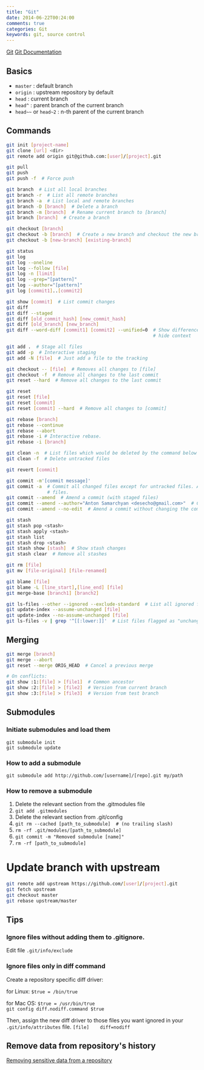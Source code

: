 ```yaml
---
title: "Git"
date: 2014-06-22T00:24:00
comments: true
categories: Git
keywords: git, source control
---
```


[Git](http://git-scm.com/)
[Git Documentation](https://git-scm.com/doc)

## Basics

* `master` : default branch
* `origin` : upstream repository by default
* `head` : current branch
* `head^` : parent branch of the current branch
* `head~~` or `head~2` : n-th parent of the current branch

## Commands
```bash
git init [project-name]
git clone [url] <dir>
git remot­e add origi­n git@g­ithub.com:[user]/[project].git

git pull
git push
git push -f  # Force push

git branch  # List all local branches
git branch -r  # List all remote branches
git branch -a  # List local and remote branches
git branch -D [branch]  # Delete a branch
git branch -m [branch]  # Rename current branch to [branch]
git branch [branch]  # Create a branch

git checkout [branch]
git checkout -b [branch]  # Create a new branch and checkout the new branch.
git checkout -b [new-branch] [existing-branch]

git status
git log
git log --oneline
git log --follow [file]
git log -n [limit]
git log --grep="[pattern]"
git log --author="[pattern]"
git log [commit1]..[commit2]

git show [commit]  # List commit changes
git diff
git diff --staged
git diff [old_commit_hash] [new_commit_hash]
git diff [old_branch] [new_branch]
git diff --word-diff [commit1] [commit2] --unified=0  # Show difference in words and
													  # hide context

git add .  # Stage all files
git add -p  # Interactive staging
git add -N [file]  # Just add a file to the tracking

git checkout -- [file]  # Removes all changes to [file]
git checkout -f  # Remove all changes to the last commit
git reset --hard  # Remove all changes to the last commit

git reset
git reset [file]
git reset [commit]
git reset [commit] --hard  # Remove all changes to [commit]

git rebase [branch]
git rebase --continue
git rebase --abort
git rebase -i # Interactive rebase.
git rebase -i [branch]

git clean -n  # List files which would be deleted by the command below
git clean -f  # Delete untracked files

git revert [commit]

git commit -m'[commit message]'
git commit -a  # Commit all changed files except for untracked files. Also, delete deleted
			   # files.
git commit --amend  # Amend a commit (with staged files)
git commit --amend --author="Anton Samarchyan <desecho@gmail.com>"  # Change the author of previous commit
git commit --amend --no-edit  # Amend a commit without changing the commit message

git stash
git stash pop <stash>
git stash apply <stash>
git stash list
git stash drop <stash>
git stash show [stash]  # Show stash changes
git stash clear  # Remove all stashes

git rm [file]
git mv [file-original] [file-renamed]

git blame [file]
git blame -L [line_start],[line_end] [file]
git merge-base [branch1] [branch2]

git ls-files --other --ignored --exclude-standard  # List all ignored files
git update-index --assume-unchanged [file]
git update-index --no-assume-unchanged [file]
git ls-files -v | grep '^[[:lower:]]'  # List files flagged as "unchanged"
```

## Merging
```bash
git merge [branch]
git merge --abort
git reset --merge ORIG_HEAD  # Cancel a previous merge

# On conflicts:
git show :1:[file] > [file1]  # Common ancestor
git show :2:[file] > [file2]  # Version from current branch
git show :3:[file] > [file3]  # Version from test branch
```

## Submodules
### Initiate submodules and load them
```
git submodule init
git submodule update
```

### How to add a submodule
```
git submodule add http://github.com/[username]/[repo].git my/path
```

### How to remove a submodule
1. Delete the relevant section from the .gitmodules file
2. `git add .gitmodules`
3. Delete the relevant section from .git/config
4. `git rm --cached [path_to_submodule]  # (no trailing slash)`
5. `rm -rf .git/modules/[path_to_submodule]`
6. `git commit -m "Removed submodule [name]"`
7. `rm -rf [path_to_submodule]`

# Update branch with upstream
```bash
git remote add upstream https://github.com/[user]/[project].git
git fetch upstream
git checkout master
git rebase upstream/master
```

## Tips

### Ignore files without adding them to .gitignore.
Edit file `.git/info/exclude`

### Ignore files only in diff command
Create a repository specific diff driver:

for Linux:
`$true = /bin/true`

for Mac OS:
`$true = /usr/bin/true`  
`git config diff.nodiff.command $true`

Then, assign the new diff driver to those files you want ignored in your `.git/info/attributes` file.
`[file]    diff=nodiff`

## Remove data from repository's history

[Removing sensitive data from a repository](https://help.github.com/articles/removing-sensitive-data-from-a-repository/)
